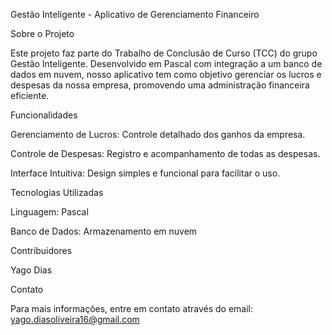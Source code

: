 Gestão Inteligente - Aplicativo de Gerenciamento Financeiro


Sobre o Projeto

Este projeto faz parte do Trabalho de Conclusão de Curso (TCC) do grupo Gestão Inteligente. Desenvolvido em Pascal com integração a um banco de dados em nuvem, nosso aplicativo tem como objetivo gerenciar os lucros e despesas da nossa empresa, promovendo uma administração financeira eficiente.


Funcionalidades

Gerenciamento de Lucros: Controle detalhado dos ganhos da empresa.

Controle de Despesas: Registro e acompanhamento de todas as despesas.

Interface Intuitiva: Design simples e funcional para facilitar o uso.


Tecnologias Utilizadas

Linguagem: Pascal

Banco de Dados: Armazenamento em nuvem


Contribuidores

Yago Dias


Contato

Para mais informações, entre em contato através do email: yago.diasoliveira16@gmail.com
